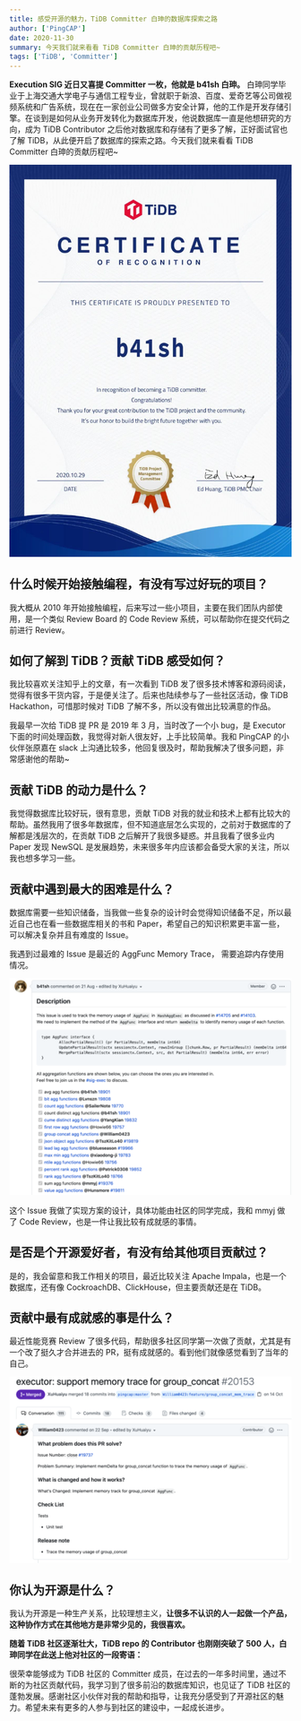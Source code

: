 ```yaml
---
title: 感受开源的魅力，TiDB Committer 白珅的数据库探索之路
author: ['PingCAP']
date: 2020-11-30
summary: 今天我们就来看看 TiDB Committer 白珅的贡献历程吧~
tags: ['TiDB', 'Committer']
---
```


**Execution SIG 近日又喜提 Committer 一枚，他就是 b41sh 白珅。** 白珅同学毕业于上海交通大学电子与通信工程专业，曾就职于新浪、百度、爱奇艺等公司做视频系统和广告系统，现在在一家创业公司做多方安全计算，他的工作是开发存储引擎。在谈到是如何从业务开发转化为数据库开发，他说数据库一直是他想研究的方向，成为 TiDB Contributor 之后他对数据库和存储有了更多了解，正好面试官也了解 TiDB，从此便开启了数据库的探索之路。今天我们就来看看 TiDB Committer 白珅的贡献历程吧~

![1-certificatebaikun](media/exploring-the-charming-of-opensource-tidb-committer-baikun/1-certificatebaikun.png)

## 什么时候开始接触编程，有没有写过好玩的项目？

我大概从 2010 年开始接触编程，后来写过一些小项目，主要在我们团队内部使用，是一个类似 Review Board 的 Code Review 系统，可以帮助你在提交代码之前进行 Review。

## 如何了解到 TiDB？贡献 TiDB 感受如何？

我比较喜欢关注知乎上的文章，有一次看到 TiDB 发了很多技术博客和源码阅读，觉得有很多干货内容，于是便关注了。后来也陆续参与了一些社区活动，像 TiDB Hackathon，可惜那时候对 TiDB 了解不多，所以没有做出比较满意的作品。

我最早一次给 TiDB 提 PR 是 2019 年 3 月，当时改了一个小 bug，是 Executor 下面的时间处理函数，我觉得对新人很友好，上手比较简单。我和 PingCAP 的小伙伴张原嘉在 slack 上沟通比较多，他回复很及时，帮助我解决了很多问题，非常感谢他的帮助~

## 贡献 TiDB 的动力是什么？

我觉得数据库比较好玩，很有意思，贡献 TiDB 对我的就业和技术上都有比较大的帮助。虽然我用了很多年数据库，但不知道底层怎么实现的，之前对于数据库的了解都是浅层次的，在贡献 TiDB 之后解开了我很多疑惑。并且我看了很多业内 Paper 发现 NewSQL 是发展趋势，未来很多年内应该都会备受大家的关注，所以我也想多学习一些。

## 贡献中遇到最大的困难是什么？

数据库需要一些知识储备，当我做一些复杂的设计时会觉得知识储备不足，所以最近自己也在看一些数据库相关的书和 Paper，希望自己的知识积累更丰富一些，可以解决复杂并且有难度的 Issue。

我遇到过最难的 Issue 是最近的 AggFunc Memory Trace， 需要追踪内存使用情况。

![2-description](media/exploring-the-charming-of-opensource-tidb-committer-baikun/2-description.png)

这个 Issue 我做了实现方案的设计，具体功能由社区的同学完成，我和 mmyj 做了 Code Review，也是一件让我比较有成就感的事情。

## 是否是个开源爱好者，有没有给其他项目贡献过？

是的，我会留意和我工作相关的项目，最近比较关注 Apache Impala，也是一个数据库，还有像 CockroachDB、ClickHouse，但主要贡献还是在 TiDB。

## 贡献中最有成就感的事是什么？

最近性能竞赛 Review 了很多代码，帮助很多社区同学第一次做了贡献，尤其是有一个改了挺久才合并进去的 PR，挺有成就感的。看到他们就像感觉看到了当年的自己。

![3-excutor](media/exploring-the-charming-of-opensource-tidb-committer-baikun/3-excutor.png)

## 你认为开源是什么？

我认为开源是一种生产关系，比较理想主义，**让很多不认识的人一起做一个产品，这种协作方式在其他地方是非常少见的，我很喜欢。**

**随着 TiDB 社区逐渐壮大，TiDB repo 的 Contributor 也刚刚突破了 500 人，白珅同学在此送上他对社区的一段寄语：**

很荣幸能够成为 TiDB 社区的 Committer 成员，在过去的一年多时间里，通过不断的为社区贡献代码，我学习到了很多前沿的数据库知识，也见证了 TiDB 社区的蓬勃发展。感谢社区小伙伴对我的帮助和指导，让我充分感受到了开源社区的魅力。希望未来有更多的人参与到社区的建设中，一起成长进步。
